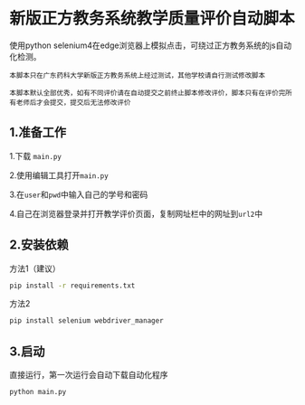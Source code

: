 # 新版正方教务系统教学质量评价自动脚本

使用python selenium4在edge浏览器上模拟点击，可绕过正方教务系统的js自动化检测。

``本脚本只在广东药科大学新版正方教务系统上经过测试，其他学校请自行测试修改脚本``

``本脚本默认全部优秀，如有不同评价请在自动提交之前终止脚本修改评价，脚本只有在评价完所有老师后才会提交，提交后无法修改评价``

## 1.准备工作

1.下载 ``main.py``

2.使用编辑工具打开``main.py``

3.在``user``和``pwd``中输入自己的学号和密码

4.自己在浏览器登录并打开教学评价页面，复制网址栏中的网址到``url2``中

## 2.安装依赖

方法1（建议）

```sh
pip install -r requirements.txt
```

方法2

```sh
pip install selenium webdriver_manager
```

## 3.启动

直接运行，第一次运行会自动下载自动化程序

```sh
python main.py
```
